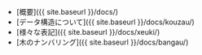 * [概要]({{ site.baseurl }}/docs/)
* [データ構造について]({{ site.baseurl }}/docs/kouzau/)
* [様々な表記]({{ site.baseurl }}/docs/xeuki/)
* [木のナンバリング]({{ site.baseurl }}/docs/bangau/)
